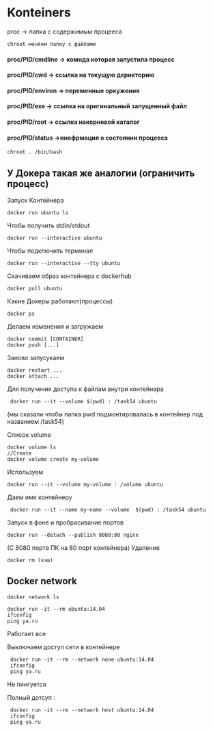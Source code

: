 # Konteiners

 proc ->  папка с содержимым процееса
  
    chroot меняем папку с файлами 


#### proc/PID/cmdline -> комнда которая запустила процесс

#### proc/PID/cwd -> ссылка на текущую дерикторию 

#### proc/PID/environ -> переменные оркужения

#### proc/PID/exe -> ссылка на оригинальный запущенный файл 

#### proc/PID/root -> ссылка накорневой каталог

#### proc/PID/status ->инофрмация о состоянии процееса 

    chroot . /bin/bash



## У Докера такая же аналогии (ограничить процесс)
  
   Запуск Контейнера
   
   
    docker run ubuntu ls


Чтобы получить stdin/stdout 

    docker run --interactive ubuntu

Чтобы подключить терминал 

    docker run --interactive --tty ubuntu


Скачиваем образ контейнера с dockerhub
   
    docker pull ubuntu
 
 Какие Докеры работают(процессы)
 
    docker ps
Делаем изменения и загружаем 

    docker commit [CONTAINER]
    docker push [...]
Заново запусукаем 

    docker restart ...
    docker attach ...
Для получения доступа к файлам внутри контейнера

     docker run --it --volume $(pwd) : /task54 ubuntu
(мы сказали чтобы папка pwd подмонтировалась в контейнер под названием /task54)

Список volume

    docker volume ls
    //Create
    docker volume create my-volume     
Используем

    docker run --it --volume my-volume : /volume ubuntu
    
Даем имя контейнеру
    
     docker run --it --name my-name --volume  $(pwd) : /task54 ubuntu
Запуск в фоне и пробрасивание портов
    
    docker run --detach --publish 8080:80 nginx
  
   (С 8080 порта ПК на 80 порт контейнера)
Удаление 

    docker rm (хэш)
## Docker network

    docker network ls

    docker run -it --rm ubuntu:14.04
    ifconfig
    ping ya.ru
Работает все

Выключаем доступ сети в контейнере
  
     docker run -it --rm --network none ubuntu:14.04
     ifconfig
     ping ya.ru
Не пингуется


Полный дотсуп :
     
     docker run -it --rm --network host ubuntu:14.04
     ifconfig
     ping ya.ru
    
